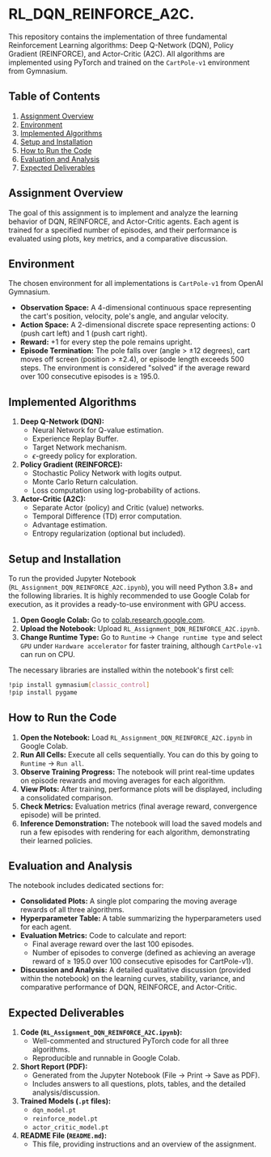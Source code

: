# RL_DQN_REINFORCE_A2C.
This repository contains the implementation of three fundamental Reinforcement Learning algorithms: Deep Q-Network (DQN), Policy Gradient (REINFORCE), and Actor-Critic (A2C). All algorithms are implemented using PyTorch and trained on the `CartPole-v1` environment from Gymnasium.

## Table of Contents

1.  [Assignment Overview](#assignment-overview)
2.  [Environment](#environment)
3.  [Implemented Algorithms](#implemented-algorithms)
4.  [Setup and Installation](#setup-and-installation)
5.  [How to Run the Code](#how-to-run-the-code)
6.  [Evaluation and Analysis](#evaluation-and-analysis)
7.  [Expected Deliverables](#expected-deliverables)

## Assignment Overview

The goal of this assignment is to implement and analyze the learning behavior of DQN, REINFORCE, and Actor-Critic agents. Each agent is trained for a specified number of episodes, and their performance is evaluated using plots, key metrics, and a comparative discussion.

## Environment

The chosen environment for all implementations is `CartPole-v1` from OpenAI Gymnasium.

* **Observation Space:** A 4-dimensional continuous space representing the cart's position, velocity, pole's angle, and angular velocity.
* **Action Space:** A 2-dimensional discrete space representing actions: 0 (push cart left) and 1 (push cart right).
* **Reward:** +1 for every step the pole remains upright.
* **Episode Termination:** The pole falls over (angle > $\pm$12 degrees), cart moves off screen (position > $\pm$2.4), or episode length exceeds 500 steps. The environment is considered "solved" if the average reward over 100 consecutive episodes is $\geq$ 195.0.

## Implemented Algorithms

1.  **Deep Q-Network (DQN):**
    * Neural Network for Q-value estimation.
    * Experience Replay Buffer.
    * Target Network mechanism.
    * $\epsilon$-greedy policy for exploration.
2.  **Policy Gradient (REINFORCE):**
    * Stochastic Policy Network with logits output.
    * Monte Carlo Return calculation.
    * Loss computation using log-probability of actions.
3.  **Actor-Critic (A2C):**
    * Separate Actor (policy) and Critic (value) networks.
    * Temporal Difference (TD) error computation.
    * Advantage estimation.
    * Entropy regularization (optional but included).

## Setup and Installation

To run the provided Jupyter Notebook (`RL_Assignment_DQN_REINFORCE_A2C.ipynb`), you will need Python 3.8+ and the following libraries. It is highly recommended to use Google Colab for execution, as it provides a ready-to-use environment with GPU access.

1.  **Open Google Colab:** Go to [colab.research.google.com](https://colab.research.google.com/).
2.  **Upload the Notebook:** Upload `RL_Assignment_DQN_REINFORCE_A2C.ipynb`.
3.  **Change Runtime Type:** Go to `Runtime` -> `Change runtime type` and select `GPU` under `Hardware accelerator` for faster training, although `CartPole-v1` can run on CPU.

The necessary libraries are installed within the notebook's first cell:
```bash
!pip install gymnasium[classic_control]
!pip install pygame
```

## How to Run the Code

1.  **Open the Notebook:** Load `RL_Assignment_DQN_REINFORCE_A2C.ipynb` in Google Colab.
2.  **Run All Cells:** Execute all cells sequentially. You can do this by going to `Runtime` -> `Run all`.
3.  **Observe Training Progress:** The notebook will print real-time updates on episode rewards and moving averages for each algorithm.
4.  **View Plots:** After training, performance plots will be displayed, including a consolidated comparison.
5.  **Check Metrics:** Evaluation metrics (final average reward, convergence episode) will be printed.
6.  **Inference Demonstration:** The notebook will load the saved models and run a few episodes with rendering for each algorithm, demonstrating their learned policies.

## Evaluation and Analysis

The notebook includes dedicated sections for:

* **Consolidated Plots:** A single plot comparing the moving average rewards of all three algorithms.
* **Hyperparameter Table:** A table summarizing the hyperparameters used for each agent.
* **Evaluation Metrics:** Code to calculate and report:
    * Final average reward over the last 100 episodes.
    * Number of episodes to converge (defined as achieving an average reward of $\geq$ 195.0 over 100 consecutive episodes for CartPole-v1).
* **Discussion and Analysis:** A detailed qualitative discussion (provided within the notebook) on the learning curves, stability, variance, and comparative performance of DQN, REINFORCE, and Actor-Critic.

## Expected Deliverables

1.  **Code (`RL_Assignment_DQN_REINFORCE_A2C.ipynb`):**
    * Well-commented and structured PyTorch code for all three algorithms.
    * Reproducible and runnable in Google Colab.
2.  **Short Report (PDF):**
    * Generated from the Jupyter Notebook (File -> Print -> Save as PDF).
    * Includes answers to all questions, plots, tables, and the detailed analysis/discussion.
3.  **Trained Models (`.pt` files):**
    * `dqn_model.pt`
    * `reinforce_model.pt`
    * `actor_critic_model.pt`
4.  **README File (`README.md`):**
    * This file, providing instructions and an overview of the assignment.
